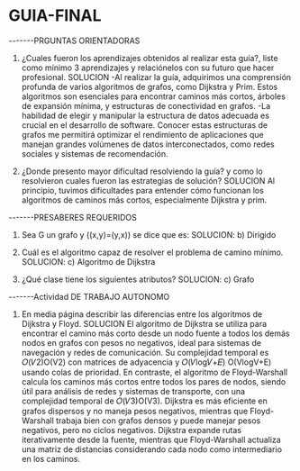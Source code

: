 # GUIA-FINAL

-------PRGUNTAS ORIENTADORAS
1. ¿Cuales fueron los aprendizajes obtenidos al realizar esta guía?, liste como mínimo 3 aprendizajes y relaciónelos con su futuro que hacer profesional.
  SOLUCION
-Al realizar la guía, adquirimos una comprensión profunda de varios algoritmos de grafos, como Dijkstra y Prim. Estos algoritmos son esenciales para encontrar caminos más cortos, árboles de expansión mínima, y estructuras de conectividad en grafos.
-La habilidad de elegir y manipular la estructura de datos adecuada es crucial en el desarrollo de software. Conocer estas estructuras de grafos me permitirá optimizar el rendimiento de aplicaciones que manejan grandes volúmenes de datos interconectados, como redes sociales y sistemas de recomendación.

2. ¿Donde presento mayor dificultad resolviendo la guía? y como lo resolvieron cuales fueron las
estrategias de solución?
   SOLUCION
Al principio, tuvimos dificultades para entender cómo funcionan los algoritmos de caminos más cortos, especialmente Dijkstra y prim.

-------PRESABERES REQUERIDOS
1) Sea G un grafo y ((x,y)=(y,x)) se dice que es:
SOLUCION: b) Dirigido

2) Cuál es el algoritmo capaz de resolver el problema de camino mínimo.
SOLUCION: c) Algoritmo de Dijkstra

3) ¿Qué clase tiene los siguientes atributos?
SOLUCION: c) Grafo

-------Actividad DE TRABAJO AUTONOMO
1. En media página describir las diferencias entre los algoritmos de Dijkstra y Floyd.
SOLUCION
El algoritmo de Dijkstra se utiliza para encontrar el camino más corto desde un nodo fuente a todos los demás nodos en grafos con pesos no negativos, ideal para sistemas de navegación y redes de comunicación. Su complejidad temporal es 𝑂(𝑉2)O(V2) con matrices de adyacencia y 𝑂(𝑉log𝑉+𝐸) O(VlogV+E) usando colas de prioridad. En contraste, el algoritmo de Floyd-Warshall calcula los caminos más cortos entre todos los pares de nodos, siendo útil para análisis de redes y sistemas de transporte, con una complejidad temporal de 𝑂(𝑉3)O(V3). Dijkstra es más eficiente en grafos dispersos y no maneja pesos negativos, mientras que Floyd-Warshall trabaja bien con grafos densos y puede manejar pesos negativos, pero no ciclos negativos. Dijkstra expande rutas iterativamente desde la fuente, mientras que Floyd-Warshall actualiza una matriz de distancias considerando cada nodo como intermediario en los caminos.



